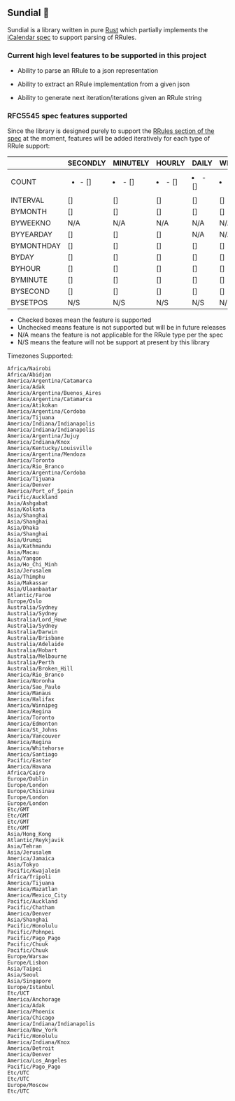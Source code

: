 ## Sundial 🚧

Sundial is a library written in pure [Rust](https://www.rust-lang.org/) which partially implements the [iCalendar spec](https://tools.ietf.org/html/rfc5545) to support parsing of RRules.

### Current high level features to be supported in this project

- Ability to parse an RRule to a json representation

- Ability to extract an RRule implementation from a given json

- Ability to generate next iteration/iterations given an RRule string

### RFC5545 spec features supported

Since the library is designed purely to support the [RRules section of the spec](https://tools.ietf.org/html/rfc5545#section-3.3.10) at the moment, features will be added iteratively for each type of RRule support:


|            | SECONDLY      | MINUTELY      | HOURLY        | DAILY         | WEEKLY        | FORTNIGHTLY   | MONTHLY       | YEARLY        |
|------------|---------------|---------------|---------------|---------------|---------------|---------------|---------------|---------------|
| COUNT      | <ul><li>- []</li></ul> | <li>- []</li> | <li>- []</li> | <li>- []</li> | <li>- []</li> | <li>- []</li> | <li>- [x] YES</li>| <li>- [x]</li>|
| INTERVAL   | []            | []            | []            | []            | []            | []            | [x]           | [x]           |
| BYMONTH    | []            | []            | []            | []            | []            | []            | [x]           | []            |
| BYWEEKNO   | N/A           | N/A           | N/A           | N/A           | N/A           | N/A           | N/A           | []            |
| BYYEARDAY  | []            | []            | []            | N/A           | N/A           | N/A           | []            | []            |
| BYMONTHDAY | []            | []            | []            | []            | []            | N/A           | [x]           | []            |
| BYDAY      | []            | []            | []            | []            | []            | []            | [x]           | []            |
| BYHOUR     | []            | []            | []            | []            | []            | []            | [x]           | []            |
| BYMINUTE   | []            | []            | []            | []            | []            | []            | [x]           | []            |
| BYSECOND   | []            | []            | []            | []            | []            | []            | [x]           | []            |
| BYSETPOS   | N/S           | N/S           | N/S           | N/S           | N/S           | N/S           | N/S           | N/S           |

* Checked boxes mean the feature is supported
* Unchecked means feature is not supported but will be in future releases
* N/A means the feature is not applicable for the RRule type per the spec
* N/S means the feature will not be support at present by this library


Timezones Supported:

```
Africa/Nairobi
Africa/Abidjan
America/Argentina/Catamarca
America/Adak
America/Argentina/Buenos_Aires
America/Argentina/Catamarca
America/Atikokan
America/Argentina/Cordoba
America/Tijuana
America/Indiana/Indianapolis
America/Indiana/Indianapolis
America/Argentina/Jujuy
America/Indiana/Knox
America/Kentucky/Louisville
America/Argentina/Mendoza
America/Toronto
America/Rio_Branco
America/Argentina/Cordoba
America/Tijuana
America/Denver
America/Port_of_Spain
Pacific/Auckland
Asia/Ashgabat
Asia/Kolkata
Asia/Shanghai
Asia/Shanghai
Asia/Dhaka
Asia/Shanghai
Asia/Urumqi
Asia/Kathmandu
Asia/Macau
Asia/Yangon
Asia/Ho_Chi_Minh
Asia/Jerusalem
Asia/Thimphu
Asia/Makassar
Asia/Ulaanbaatar
Atlantic/Faroe
Europe/Oslo
Australia/Sydney
Australia/Sydney
Australia/Lord_Howe
Australia/Sydney
Australia/Darwin
Australia/Brisbane
Australia/Adelaide
Australia/Hobart
Australia/Melbourne
Australia/Perth
Australia/Broken_Hill
America/Rio_Branco
America/Noronha
America/Sao_Paulo
America/Manaus
America/Halifax
America/Winnipeg
America/Regina
America/Toronto
America/Edmonton
America/St_Johns
America/Vancouver
America/Regina
America/Whitehorse
America/Santiago
Pacific/Easter
America/Havana
Africa/Cairo
Europe/Dublin
Europe/London
Europe/Chisinau
Europe/London
Europe/London
Etc/GMT
Etc/GMT
Etc/GMT
Etc/GMT
Asia/Hong_Kong
Atlantic/Reykjavik
Asia/Tehran
Asia/Jerusalem
America/Jamaica
Asia/Tokyo
Pacific/Kwajalein
Africa/Tripoli
America/Tijuana
America/Mazatlan
America/Mexico_City
Pacific/Auckland
Pacific/Chatham
America/Denver
Asia/Shanghai
Pacific/Honolulu
Pacific/Pohnpei
Pacific/Pago_Pago
Pacific/Chuuk
Pacific/Chuuk
Europe/Warsaw
Europe/Lisbon
Asia/Taipei
Asia/Seoul
Asia/Singapore
Europe/Istanbul
Etc/UCT
America/Anchorage
America/Adak
America/Phoenix
America/Chicago
America/Indiana/Indianapolis
America/New_York
Pacific/Honolulu
America/Indiana/Knox
America/Detroit
America/Denver
America/Los_Angeles
Pacific/Pago_Pago
Etc/UTC
Etc/UTC
Europe/Moscow
Etc/UTC
```
